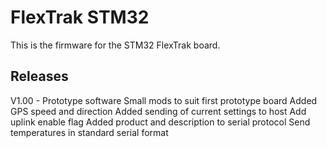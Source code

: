 # FlexTrak STM32 

This is the firmware for the STM32 FlexTrak board.



## Releases

V1.00	-	Prototype software
		Small mods to suit first prototype board
		Added GPS speed and direction
		Added sending of current settings to host
		Add uplink enable flag
		Added product and description to serial protocol
		Send temperatures in standard serial format
